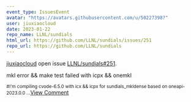 ```yaml
---
event_type: IssuesEvent
avatar: "https://avatars.githubusercontent.com/u/50227398?"
user: jiuxiaocloud
date: 2023-01-22
repo_name: LLNL/sundials
html_url: https://github.com/LLNL/sundials/issues/251
repo_url: https://github.com/LLNL/sundials
---
```


<a href='https://github.com/jiuxiaocloud' target='_blank'>jiuxiaocloud</a> open issue <a href='https://github.com/LLNL/sundials/issues/251' target='_blank'>LLNL/sundials#251</a>.

<p>mkl error && make test failed with icpx && onemkl</p><small>#I'm compiling cvode-6.5.0 with icx && icpx for sundials_mkldense based on oneapi-2023.0.0 ...</small><a href='https://github.com/LLNL/sundials/issues/251' target='_blank'>View Comment</a>